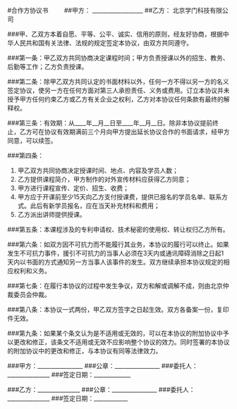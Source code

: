 #合作方协议书
　　
##甲方： __________________
##乙方： 北京学门科技有限公司

###甲、乙双方本着自愿、平等、公平、诚实、信用的原则，经友好协商，根据中华人民共和国有关法律、法规的规定签定本协议，由双方共同遵守。

###第一条：甲乙双方共同协商决定课程时间；甲方负责授课以外的招生、教务、后勤等工作；乙方负责授课。

###第二条：除甲乙双方共同认定的书面材料以外，任何一方不得以另一方的名义签定协议，使另一方在任何方面对第三人承担责任、义务或费用。订立本协议并未授予甲方任何约束乙方或乙方有关企业之权利，乙方对本协议任何条款有最终的解释权。

###第三条：有效期：从\_\_\_\_年\_\_月\_\_日至\_\_\_\_年\_\_月\_\_日。除非本协议提前终止，乙方可在协议有效期满前三个月向甲方提出延长协议合作的书面请求，经甲方同意，可以续签。

###第四条：
1. 甲乙双方共同协商决定授课时间、地点、内容及学员人数； 
2. 乙方提供课程简介，甲方制作的对外宣传材料应获得乙方同意；
3. 甲方进行课程宣传、定价、招生、收费；
4. 甲方应于开课前至少15天向乙方支付授课费，提供已报名的学员名单、联系方式。此后有新学员报名，应在当天补充材料和费用；
5. 乙方派出讲师提供授课。

###第五条：本课程涉及的专利申请权、技术秘密的使用权、转让权归乙方所有。

###第六条：如双方因不可抗力而不能履行其业务，本协议的履行可以终止。如果发生不可抗力事件，援引不可抗力的当事人必须在3天内或通讯障碍消除之日起1天内以书面的方式通知另一方当事人该事件的发生。双方继续承担本协议规定的相应权利和义务。

###第七条：在履行本协议的过程中发生争议，双方和解或调解不成，则由北京仲裁委员会仲裁。


###第八条：本协议一式两份，甲乙双方签字之日起生效。双方各备案一份，复印件无效。

###第九条：如果某个条文认为是不适用或无效的，可以在本协议的附加协议中予以更改和修正，该条文不适用或无效不应影响整个协议的效力。同时签署的本协议的附加协议中的更改和修正，与本协议有同等法律效力。

###甲方：________________
###公章：________________
###委托人：_______________
###签定日期：_____________

###乙方：_______________
###公章：________________
###委托人：_______________
###签定日期：____________
　　
　　
　　